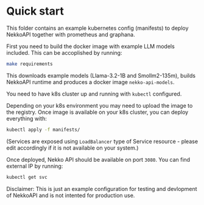 # Quick start

This folder contains an example kubernetes config (manifests) to deploy
NekkoAPI together with prometheus and graphana.

First you need to build the docker image with example LLM models included.
This can be accoplished by running:

```sh
make requirements
```

This downloads example models (Llama-3.2-1B and Smollm2-135m), builds
NekkoAPI runtime and produces a docker image `nekko-api-models`.

You need to have k8s cluster up and running with `kubectl` configured.

Depending on your k8s environment you may need to upload the image
to the registry. Once image is available on your k8s cluster, you
can deploy everything with:

```sh
kubectl apply -f manifests/
```

(Services are exposed using `LoadBalancer` type of Service resource -
please edit accordingly if it is not available on your system.)

Once deployed, Nekko API should be available on port `3080`. You can
find external IP by running:

```sh
kubectl get svc
```

Disclaimer: This is just an example configuration for testing and devlopment
of NekkoAPI and is not intented for production use.
